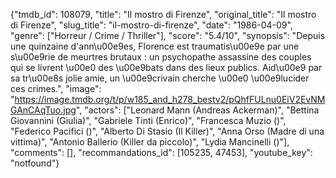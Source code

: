{"tmdb_id": 108079, "title": "Il mostro di Firenze", "original_title": "Il mostro di Firenze", "slug_title": "il-mostro-di-firenze", "date": "1986-04-09", "genre": ["Horreur / Crime / Thriller"], "score": "5.4/10", "synopsis": "Depuis une quinzaine d'ann\u00e9es, Florence est traumatis\u00e9e par une s\u00e9rie de meurtres brutaux : un psychopathe assassine des couples qui se livrent \u00e0 des \u00e9bats dans des lieux publics. Aid\u00e9 par sa tr\u00e8s jolie amie, un \u00e9crivain cherche \u00e0 \u00e9lucider ces crimes.", "image": "https://image.tmdb.org/t/p/w185_and_h278_bestv2/pQhfFULnu0EiV2EvNMGAnCAqTuo.jpg", "actors": ["Leonard Mann (Andreas Ackerman)", "Bettina Giovannini (Giulia)", "Gabriele Tinti (Enrico)", "Francesca Muzio ()", "Federico Pacifici ()", "Alberto Di Stasio (Il Killer)", "Anna Orso (Madre di una vittima)", "Antonio Ballerio (Killer da piccolo)", "Lydia Mancinelli ()"], "comments": [], "recommandations_id": [105235, 47453], "youtube_key": "notfound"}